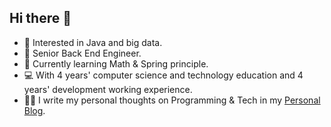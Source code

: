 ## Hi there 👋

<!--
**jackpan123/jackpan123** is a ✨ _special_ ✨ repository because its `README.md` (this file) appears on your GitHub profile.
Here are some ideas to get you started:
- 🔭 I’m currently working on ...
- 🌱 I’m currently learning ...
- 👯 I’m looking to collaborate on ...
- 🤔 I’m looking for help with ...
- 💬 Ask me about ...
- 📫 How to reach me: ...
- 😄 Pronouns: ...
- ⚡ Fun fact: ...
-->
* 🧐   Interested in Java and big data. 
* 💼   Senior Back End Engineer.
* 🌱   Currently learning Math & Spring principle.
* 💻   With 4 years' computer science and technology education and 4 years' development working experience.
* ✍🏻   I write my personal thoughts on Programming & Tech in my [Personal Blog](https://juejin.cn/user/2823201593259405).
